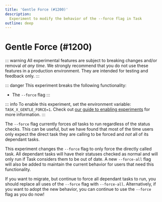 ```yaml
---
title: 'Gentle Force (#1200)'
description:
  Experiment to modify the behavior of the --force flag in Task
outline: deep
---
```


# Gentle Force (#1200)

::: warning
All experimental features are subject to breaking changes and/or removal _at any
time_. We strongly recommend that you do not use these features in a production
environment. They are intended for testing and feedback only.
:::

::: danger
This experiment breaks the following functionality:

- The `--force` flag
  :::

::: info
To enable this experiment, set the environment variable:
`TASK_X_GENTLE_FORCE=1`. Check out [our guide to enabling experiments](/experiments/#enabling-experiments) for more information.
:::

The `--force` flag currently forces _all_ tasks to run regardless of the status
checks. This can be useful, but we have found that most of the time users only
expect the direct task they are calling to be forced and _not_ all of its
dependant tasks.

This experiment changes the `--force` flag to only force the directly called
task. All dependant tasks will have their statuses checked as normal and will
only run if Task considers them to be out of date. A new `--force-all` flag will
also be added to maintain the current behavior for users that need this
functionality.

If you want to migrate, but continue to force all dependant tasks to run, you
should replace all uses of the `--force` flag with `--force-all`. Alternatively,
if you want to adopt the new behavior, you can continue to use the `--force`
flag as you do now!
